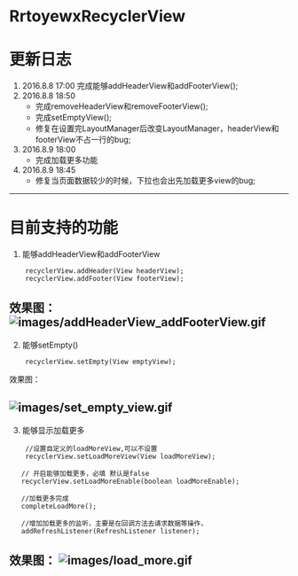 # RrtoyewxRecyclerView

# 更新日志
1. 2016.8.8 17:00 
    完成能够addHeaderView和addFooterView();
2. 2016.8.8 18:50
    - 完成removeHeaderView和removeFooterView();
    - 完成setEmptyView();
    - 修复在设置完LayoutManager后改变LayoutManager，headerView和footerView不占一行的bug;
3. 2016.8.9 18:00
    - 完成加载更多功能
4. 2016.8.9 18:45
    - 修复当页面数据较少的时候，下拉也会出先加载更多view的bug;

----
# 目前支持的功能
1. 能够addHeaderView和addFooterView
```
    recyclerView.addHeader(View headerView);
    recyclerView.addFooter(View footerView);

```


效果图：
![images/addHeaderView_addFooterView.gif](addHeaderView和addFooterView)
---
2. 能够setEmpty()
```
    recyclerView.setEmpty(View emptyView);

```
效果图：

![images/set_empty_view.gif](能够setEmpty)
---
3. 能够显示加载更多
```
    //设置自定义的loadMoreView,可以不设置
    recyclerView.setLoadMoreView(View loadMoreView);
    
   // 开启能够加载更多，必填 默认是false
   recyclerView.setLoadMoreEnable(boolean loadMoreEnable);
   
   //加载更多完成
   completeLoadMore();
   
   //增加加载更多的监听，主要是在回调方法去请求数据等操作，
   addRefreshListener(RefreshListener listener);
```
效果图：
![images/load_more.gif](显示加载更多)
---
  
